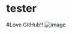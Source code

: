 # tester
#Love GitHub!! ![image](https://user-images.githubusercontent.com/118213802/201741102-03524b08-04dc-4b01-bd7e-8fe9890bb832.png)
